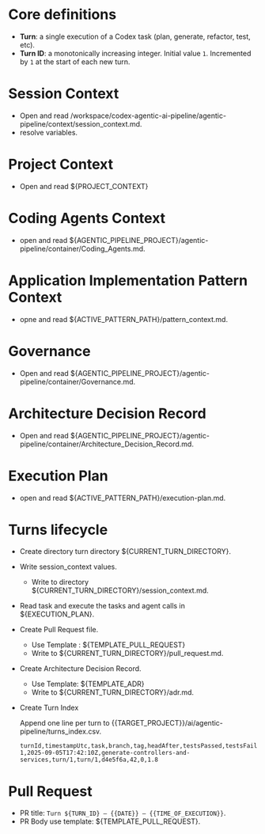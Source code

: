 # Core definitions

* **Turn**: a single execution of a Codex task (plan, generate, refactor, test, etc).
* **Turn ID**: a monotonically increasing integer. Initial value `1`. Incremented by `1` at the start of each new turn.

# Session Context

- Open and read /workspace/codex-agentic-ai-pipeline/agentic-pipeline/context/session_context.md.
- resolve variables.

# Project Context

- Open and read ${PROJECT_CONTEXT}

# Coding Agents Context

- open and read ${AGENTIC_PIPELINE_PROJECT}/agentic-pipeline/container/Coding_Agents.md.

# Application Implementation Pattern Context 

- opne and read ${ACTIVE_PATTERN_PATH}/pattern_context.md.

# Governance 

- Open and read ${AGENTIC_PIPELINE_PROJECT}/agentic-pipeline/container/Governance.md.

# Architecture Decision Record
- Open and read ${AGENTIC_PIPELINE_PROJECT}/agentic-pipeline/container/Architecture_Decision_Record.md.

# Execution Plan

- open and read ${ACTIVE_PATTERN_PATH}/execution-plan.md.

# Turns lifecycle

- Create directory turn directory ${CURRENT_TURN_DIRECTORY}.
- Write session_context values.
  - Write to directory ${CURRENT_TURN_DIRECTORY}/session_context.md.
- Read task and execute the tasks and agent calls in ${EXECUTION_PLAN}.
- Create Pull Request file.
  - Use Template : ${TEMPLATE_PULL_REQUEST}
  - Write to ${CURRENT_TURN_DIRECTORY}/pull_request.md.
- Create Architecture Decision Record.
  - Use Template: ${TEMPLATE_ADR}
  - Write to ${CURRENT_TURN_DIRECTORY}/adr.md.
- Create Turn Index

  Append one line per turn to {{TARGET_PROJECT}}/ai/agentic-pipeline/turns_index.csv.

  ```
  turnId,timestampUtc,task,branch,tag,headAfter,testsPassed,testsFailed,coverageDeltaPct
  1,2025-09-05T17:42:10Z,generate-controllers-and-services,turn/1,turn/1,d4e5f6a,42,0,1.8
  ```
  
# Pull Request

- PR title:  `Turn ${TURN_ID} – {{DATE}} – {{TIME_OF_EXECUTION}}`.
- PR Body use template: ${TEMPLATE_PULL_REQUEST}.


